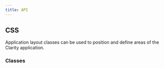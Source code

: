 ```yaml
---
title: API
---
```


## CSS

Application layout classes can be used to position and define areas of the Clarity application.

### Classes
